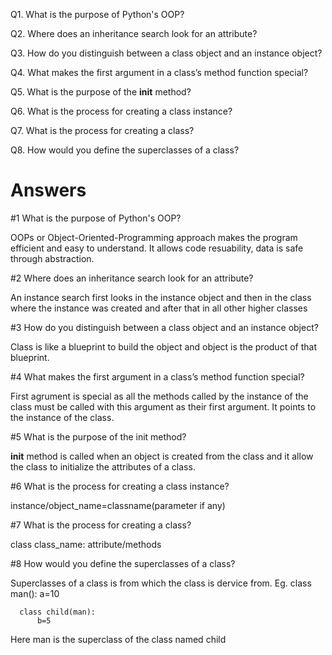 Q1. What is the purpose of Python&#39;s OOP?

Q2. Where does an inheritance search look for an attribute?

Q3. How do you distinguish between a class object and an instance object?

Q4. What makes the first argument in a class’s method function special?

Q5. What is the purpose of the __init__ method?

Q6. What is the process for creating a class instance?

Q7. What is the process for creating a class?

Q8. How would you define the superclasses of a class?

# Answers

#1 What is the purpose of Python's OOP?

OOPs or Object-Oriented-Programming approach makes the program efficient and easy to understand. It allows code resuability, data is safe through abstraction.

#2  Where does an inheritance search look for an attribute?

An instance search first looks in the instance object and then in the class where the instance was created and after that in all other higher classes

#3 How do you distinguish between a class object and an instance object?

Class is like a blueprint to build the object and object is the product of that blueprint.

#4 What makes the first argument in a class’s method function special?

First agrument is special as all the methods called by the instance of the class must be called with this argument as their first argument. It points to the instance of the class.

#5 What is the purpose of the init method?

__init__ method is called when an object is created from the class and it allow the class to initialize the attributes of a class.

#6 What is the process for creating a class instance?

instance/object_name=classname(parameter if any)

#7 What is the process for creating a class?

class class_name:
   attribute/methods 

#8  How would you define the superclasses of a class?

Superclasses of a class is from which the class is dervice from.
Eg.   class man():
         a=10
         
      class child(man):
          b=5
          
Here man is the superclass of the class named child
         
         
         


```python

```
